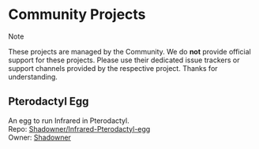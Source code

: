 # Community Projects

> [!NOTE]
> These projects are managed by the Community.
> We do **not** provide official support for these projects.
> Please use their dedicated issue trackers or support channels provided by the respective project.
> Thanks for understanding.

## Pterodactyl Egg

An egg to run Infrared in Pterodactyl. \
Repo: [Shadowner/Infrared-Pterodactyl-egg](https://github.com/Shadowner/Infrared-Pterodactyl-egg) \
Owner: [Shadowner](https://github.com/Shadowner)

